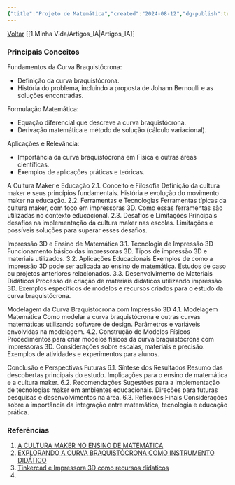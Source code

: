 ```yaml
---
{"title":"Projeto de Matemática","created":"2024-08-12","dg-publish":true,"tags":["pessoal/estudos","pessoal/quaseumdev","atividades"],"permalink":"/1-minha-vida/projeto-de-matematica/","dgPassFrontmatter":true}
---
```


[Voltar](1.LIFE/index)
[[1.Minha Vida/Artigos_IA\|Artigos_IA]]
### Principais Conceitos
Fundamentos da Curva Braquistócrona:
- Definição da curva braquistócrona.
- História do problema, incluindo a proposta de Johann Bernoulli e as soluções encontradas.

Formulação Matemática:
- Equação diferencial que descreve a curva braquistócrona.
- Derivação matemática e método de solução (cálculo variacional).

Aplicações e Relevância:
- Importância da curva braquistócrona em Física e outras áreas científicas.
- Exemplos de aplicações práticas e teóricas.

A Cultura Maker e Educação
2.1. Conceito e Filosofia
Definição da cultura maker e seus princípios fundamentais.
História e evolução do movimento maker na educação.
2.2. Ferramentas e Tecnologias
Ferramentas típicas da cultura maker, com foco em impressoras 3D.
Como essas ferramentas são utilizadas no contexto educacional.
2.3. Desafios e Limitações
Principais desafios na implementação da cultura maker nas escolas.
Limitações e possíveis soluções para superar esses desafios.

Impressão 3D e Ensino de Matemática
3.1. Tecnologia de Impressão 3D
Funcionamento básico das impressoras 3D.
Tipos de impressão 3D e materiais utilizados.
3.2. Aplicações Educacionais
Exemplos de como a impressão 3D pode ser aplicada ao ensino de matemática.
Estudos de caso ou projetos anteriores relacionados.
3.3. Desenvolvimento de Materiais Didáticos
Processo de criação de materiais didáticos utilizando impressão 3D.
Exemplos específicos de modelos e recursos criados para o estudo da curva braquistócrona.

Modelagem da Curva Braquistócrona com Impressão 3D
4.1. Modelagem Matemática
Como modelar a curva braquistócrona e outras curvas matemáticas utilizando software de design.
Parâmetros e variáveis envolvidas na modelagem.
4.2. Construção de Modelos Físicos
Procedimentos para criar modelos físicos da curva braquistócrona com impressoras 3D.
Considerações sobre escalas, materiais e precisão.
Exemplos de atividades e experimentos para alunos.

Conclusão e Perspectivas Futuras
6.1. Síntese dos Resultados
Resumo das descobertas principais do estudo.
Implicações para o ensino de matemática e a cultura maker.
6.2. Recomendações
Sugestões para a implementação de tecnologias maker em ambientes educacionais.
Direções para futuras pesquisas e desenvolvimentos na área.
6.3. Reflexões Finais
Considerações sobre a importância da integração entre matemática, tecnologia e educação prática.

### Referências
1. [A CULTURA MAKER NO ENSINO DE MATEMÁTICA](https://sca.profmat-sbm.org.br/profmat_tcc.php?id1=6887&id2=171053201)
2. [EXPLORANDO A CURVA BRAQUISTÓCRONA COMO INSTRUMENTO DIDÁTICO](https://sca.profmat-sbm.org.br/profmat_tcc.php?id1=6953&id2=171055463)
3. [Tinkercad e Impressora 3D como recursos didaticos](https://sca.profmat-sbm.org.br/profmat_tcc.php?id1=7166&id2=171056049)
4. 